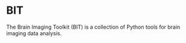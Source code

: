 # BIT
The Brain Imaging Toolkit (BIT) is a collection of Python tools for brain imaging data analysis.
